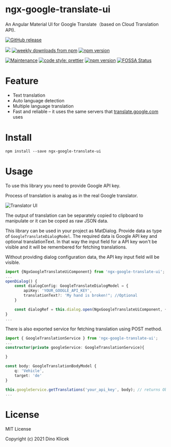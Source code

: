 # ngx-google-translate-ui

An Angular Material UI for Google Translate（based on Cloud Translation API).

[![GitHub release](https://img.shields.io/github/release/dineek/ngx-google-translate-ui.svg)](https://GitHub.com/Naereen/StrapDown.js/releases/)

<p align="start">
    <a href="https://travis-ci.com/dineeek/ngx-google-translate-ui"><img src="https://travis-ci.com/dineeek/ngx-google-translate-ui.svg?token=YSspYgvLPX2y3Q9zRFxp&branch=main" /></a>
    <a href="https://www.npmjs.com/package/ngx-google-translate-ui"><img alt="weekly downloads from npm" src="https://img.shields.io/npm/dw/ngx-google-translate-ui.svg?style=flat-square"></a>
    <a href="https://www.npmjs.com/package/ngx-google-translate-ui"><img alt="npm version" src="https://img.shields.io/npm/v/ngx-google-translate-ui.svg?style=flat-square"></a>
</p>

[![Maintenance](https://img.shields.io/badge/Maintained%3F-yes-green.svg)](https://GitHub.com/Naereen/StrapDown.js/graphs/commit-activity)
[![code style: prettier](https://img.shields.io/badge/code_style-prettier-ff69b4.svg?style=flat-square)](https://github.com/prettier/prettier)
<a href="https://www.npmjs.com/package/ngx-google-translate-ui"><img alt="npm version" src="https://img.shields.io/npm/v/ngx-google-translate-ui.svg?style=flat-square"></a>
[![FOSSA Status](https://app.fossa.com/api/projects/git%2Bgithub.com%2Fdineeek%2Fngx-google-translate-ui.svg?type=shield)](https://app.fossa.com/projects/git%2Bgithub.com%2Fdineeek%2Fngx-google-translate-ui?ref=badge_shield)

# Feature

- Text translation
- Auto language detection
- Multiple language translation
- Fast and reliable – it uses the same servers that [translate.google.com](https://translate.google.com/) uses

# Install

```shell
npm install --save ngx-google-translate-ui
```

# Usage

To use this library you need to provide Google API key.

Process of translation is analog as in the real Google translator.

![Translator UI](https://github.com/dineeek/ngx-google-translate-ui/blob/main/ui.png?raw=true)

The output of translation can be separately copied to clipboard to manipulate or it can be coped as raw JSON data.

This library can be used in your project as MatDialog. Provide data as type of `GoogleTranslateDialogModel`. The required data is Google API key and optional translationText.
In that way the input field for a API key won't be visible and it will be remembered for fetching translations.

Without providing dialog configuration data, the API key input field will be visible.

```typescript
import {NgxGoogleTranslateUiComponent} from 'ngx-google-translate-ui';
...
openDialog() {
    const dialogConfig: GoogleTranslateDialogModel = {
        apiKey: 'YOUR_GOOGLE_API_KEY',
	    translationText?: 'My hand is broken!"; //Optional
    }

    const dialogRef = this.dialog.open(NgxGoogleTranslateUiComponent, {data: dialogConfig});
}
...
```

There is also exported service for fetching translation using POST method.

```typescript
import { GoogleTranslationService } from 'ngx-google-translate-ui';
...
constructor(private googleService: GoogleTranslationService){

}

const body: GoogleTranslationBodyModel {
    q: 'Vehicle',
    target: 'de'
}

this.googleService.getTranslations('your_api_key', body); // returns Observable of GoogleTranslation (translatedText and detectedSourceLanguage)
...
```

# License

MIT License

Copyright (c) 2021 Dino Klicek
